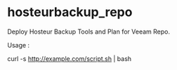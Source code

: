# hosteurbackup_repo
Deploy Hosteur Backup Tools and Plan for Veeam Repo.


Usage : 

curl -s http://example.com/script.sh | bash
